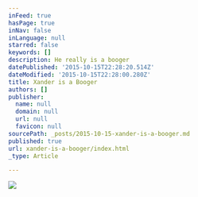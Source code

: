 ```yaml
---
inFeed: true
hasPage: true
inNav: false
inLanguage: null
starred: false
keywords: []
description: He really is a booger
datePublished: '2015-10-15T22:28:20.514Z'
dateModified: '2015-10-15T22:28:00.280Z'
title: Xander is a Booger
authors: []
publisher:
  name: null
  domain: null
  url: null
  favicon: null
sourcePath: _posts/2015-10-15-xander-is-a-booger.md
published: true
url: xander-is-a-booger/index.html
_type: Article

---
```

![](https://the-grid-user-content.s3-us-west-2.amazonaws.com/4701cde6-e131-4e30-b356-768ea4c638df.jpg)